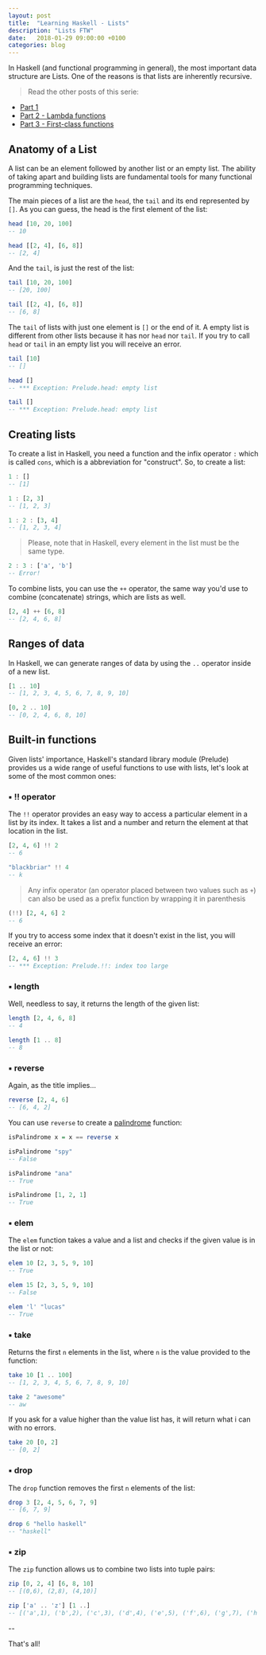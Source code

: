 ```yaml
---
layout: post
title:  "Learning Haskell - Lists"
description: "Lists FTW"
date:   2018-01-29 09:00:00 +0100
categories: blog
---
```


In Haskell (and functional programming in general), the most important data structure are Lists. One of the reasons is that lists are inherently recursive.

> Read the other posts of this serie:

* [Part 1](/blog/2018/01/04/learning-haskell/)
* [Part 2 - Lambda functions](/blog/2018/01/22/learning-haskell-part-2/)
* [Part 3 - First-class functions](/blog/2018/01/27/learning-haskell-part-3/)

## Anatomy of a List

A list can be an element followed by another list or an empty list. The ability of taking apart and building lists are fundamental tools for many functional programming techniques.

The main pieces of a list are the `head`, the `tail` and its end represented by `[]`. As you can guess, the head is the first element of the list:

```haskell
head [10, 20, 100]
-- 10

head [[2, 4], [6, 8]]
-- [2, 4]
```

And the `tail`, is just the rest of the list:

```haskell
tail [10, 20, 100]
-- [20, 100]

tail [[2, 4], [6, 8]]
-- [6, 8]
```

The `tail` of lists with just one element is `[]` or the end of it. A empty list is different from other lists because it has nor `head` nor `tail`. If you try to call `head` or `tail` in an empty list you will receive an error.

```haskell
tail [10]
-- []

head []
-- *** Exception: Prelude.head: empty list

tail []
-- *** Exception: Prelude.head: empty list
```

## Creating lists

To create a list in Haskell, you need a function and the infix operator `:` which is called `cons`, which is a abbreviation for "construct". So, to create a list:

```haskell
1 : []
-- [1]

1 : [2, 3]
-- [1, 2, 3]

1 : 2 : [3, 4]
-- [1, 2, 3, 4]
```

> Please, note that in Haskell, every element in the list must be the same type.

```haskell
2 : 3 : ['a', 'b']
-- Error!
```

To combine lists, you can use the `++` operator, the same way you'd use to combine (concatenate) strings, which are lists as well.

```haskell
[2, 4] ++ [6, 8]
-- [2, 4, 6, 8]
```

## Ranges of data

In Haskell, we can generate ranges of data by using the `..` operator inside of a new list.

```haskell
[1 .. 10]
-- [1, 2, 3, 4, 5, 6, 7, 8, 9, 10]

[0, 2 .. 10]
-- [0, 2, 4, 6, 8, 10]
```

## Built-in functions

Given lists' importance, Haskell's standard library module (Prelude) provides us a wide range of useful functions to use with lists, let's look at some of the most common ones:

### ▪️ !! operator

The `!!` operator provides an easy way to access a particular element in a list by its index. It takes a list and a number and return the element at that location in the list.

```haskell
[2, 4, 6] !! 2
-- 6

"blackbriar" !! 4
-- k
```

> Any infix operator (an operator placed between two values such as `+`) can also be used as a prefix function by wrapping it in parenthesis

```haskell
(!!) [2, 4, 6] 2
-- 6
```

If you try to access some index that it doesn't exist in the list, you will receive an error:

```haskell
[2, 4, 6] !! 3
-- *** Exception: Prelude.!!: index too large
```

### ▪️ length

Well, needless to say, it returns the length of the given list:

```haskell
length [2, 4, 6, 8]
-- 4

length [1 .. 8]
-- 8
```

### ▪️ reverse

Again, as the title implies...

```haskell
reverse [2, 4, 6]
-- [6, 4, 2]
```

You can use `reverse` to create a [palindrome](https://en.wikipedia.org/wiki/Palindrome) function:

```haskell
isPalindrome x = x == reverse x

isPalindrome "spy"
-- False

isPalindrome "ana"
-- True

isPalindrome [1, 2, 1]
-- True
```

### ▪️ elem

The `elem` function takes a value and a list and checks if the given value is in the list or not:

```haskell
elem 10 [2, 3, 5, 9, 10]
-- True

elem 15 [2, 3, 5, 9, 10]
-- False

elem 'l' "lucas"
-- True
```

### ▪️ take

Returns the first `n` elements in the list, where `n` is the value provided to the function:

```haskell
take 10 [1 .. 100]
-- [1, 2, 3, 4, 5, 6, 7, 8, 9, 10]

take 2 "awesome"
-- aw
```

If you ask for a value higher than the value list has, it will return what i can with no errors.

```haskell
take 20 [0, 2]
-- [0, 2]
```

### ▪️ drop

The `drop` function removes the first `n` elements of the list:

```haskell
drop 3 [2, 4, 5, 6, 7, 9]
-- [6, 7, 9]

drop 6 "hello haskell"
-- "haskell"
```

### ▪️ zip

The `zip` function allows us to combine two lists into tuple pairs:

```haskell
zip [0, 2, 4] [6, 8, 10]
-- [(0,6), (2,8), (4,10)]

zip ['a' .. 'z'] [1 ..]
-- [('a',1), ('b',2), ('c',3), ('d',4), ('e',5), ('f',6), ('g',7), ('h',8), ('i',9), ('j',10), ('k',11), ('l',12), ('m',13), ('n',14), ('o',15), ('p',16), ('q',17), ('r',18), ('s',19), ('t',20), ('u',21), ('v',22), ('w',23), ('x',24), ('y',25), ('z',26)]
```

--

That's all!
